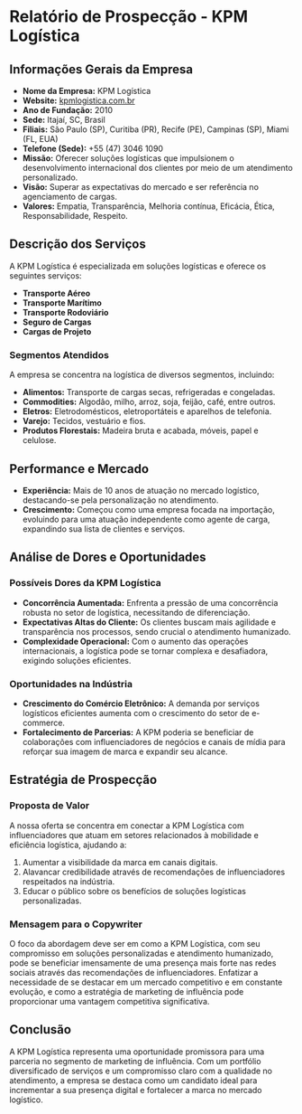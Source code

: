 # Relatório de Prospecção - KPM Logística

## Informações Gerais da Empresa
- **Nome da Empresa:** KPM Logística
- **Website:** [kpmlogistica.com.br](http://www.kpmlogistica.com.br)
- **Ano de Fundação:** 2010
- **Sede:** Itajaí, SC, Brasil
- **Filiais:** São Paulo (SP), Curitiba (PR), Recife (PE), Campinas (SP), Miami (FL, EUA)
- **Telefone (Sede):** +55 (47) 3046 1090
- **Missão:** Oferecer soluções logísticas que impulsionem o desenvolvimento internacional dos clientes por meio de um atendimento personalizado.
- **Visão:** Superar as expectativas do mercado e ser referência no agenciamento de cargas.
- **Valores:** Empatia, Transparência, Melhoria contínua, Eficácia, Ética, Responsabilidade, Respeito.

## Descrição dos Serviços
A KPM Logística é especializada em soluções logísticas e oferece os seguintes serviços:
- **Transporte Aéreo**
- **Transporte Marítimo**
- **Transporte Rodoviário**
- **Seguro de Cargas**
- **Cargas de Projeto**

### Segmentos Atendidos
A empresa se concentra na logística de diversos segmentos, incluindo:
- **Alimentos:** Transporte de cargas secas, refrigeradas e congeladas.
- **Commodities:** Algodão, milho, arroz, soja, feijão, café, entre outros.
- **Eletros:** Eletrodomésticos, eletroportáteis e aparelhos de telefonia.
- **Varejo:** Tecidos, vestuário e fios.
- **Produtos Florestais:** Madeira bruta e acabada, móveis, papel e celulose.

## Performance e Mercado
- **Experiência:** Mais de 10 anos de atuação no mercado logístico, destacando-se pela personalização no atendimento.
- **Crescimento:** Começou como uma empresa focada na importação, evoluindo para uma atuação independente como agente de carga, expandindo sua lista de clientes e serviços.

## Análise de Dores e Oportunidades
### Possíveis Dores da KPM Logística
- **Concorrência Aumentada:** Enfrenta a pressão de uma concorrência robusta no setor de logística, necessitando de diferenciação.
- **Expectativas Altas do Cliente:** Os clientes buscam mais agilidade e transparência nos processos, sendo crucial o atendimento humanizado.
- **Complexidade Operacional:** Com o aumento das operações internacionais, a logística pode se tornar complexa e desafiadora, exigindo soluções eficientes.

### Oportunidades na Indústria
- **Crescimento do Comércio Eletrônico:** A demanda por serviços logísticos eficientes aumenta com o crescimento do setor de e-commerce.
- **Fortalecimento de Parcerias:** A KPM poderia se beneficiar de colaborações com influenciadores de negócios e canais de mídia para reforçar sua imagem de marca e expandir seu alcance.

## Estratégia de Prospecção
### Proposta de Valor
A nossa oferta se concentra em conectar a KPM Logística com influenciadores que atuam em setores relacionados à mobilidade e eficiência logística, ajudando a:
1. Aumentar a visibilidade da marca em canais digitais.
2. Alavancar credibilidade através de recomendações de influenciadores respeitados na indústria.
3. Educar o público sobre os benefícios de soluções logísticas personalizadas.

### Mensagem para o Copywriter
O foco da abordagem deve ser em como a KPM Logística, com seu compromisso em soluções personalizadas e atendimento humanizado, pode se beneficiar imensamente de uma presença mais forte nas redes sociais através das recomendações de influenciadores. Enfatizar a necessidade de se destacar em um mercado competitivo e em constante evolução, e como a estratégia de marketing de influência pode proporcionar uma vantagem competitiva significativa.

## Conclusão
A KPM Logística representa uma oportunidade promissora para uma parceria no segmento de marketing de influência. Com um portfólio diversificado de serviços e um compromisso claro com a qualidade no atendimento, a empresa se destaca como um candidato ideal para incrementar a sua presença digital e fortalecer a marca no mercado logístico.